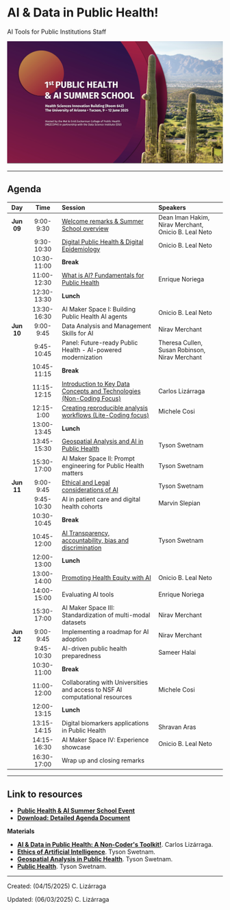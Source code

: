 # AI & Data in Public Health!
AI Tools for Public Institutions Staff 

<img src="https://github.com/ua-datalab/AI-for-Professionals/blob/main/images/AI_DataPublicHealth.png?raw=true" width=840>

***

## Agenda 


Day |  Time |  Session   | Speakers |
| :--: | :--: | :--  |  :-- |
| **Jun 09** | 9:00-9:30 | [Welcome remarks & Summer School overview](https://drive.google.com/drive/folders/1yhcF_M6on5U4k6YII4uayO_VxyPWIJKh) | Dean Iman Hakim, Nirav Merchant, Onicio B. Leal Neto |
|        | 9:30-10:30 | [Digital Public Health & Digital Epidemiology](https://drive.google.com/drive/folders/1yhcF_M6on5U4k6YII4uayO_VxyPWIJKh) | Onicio B. Leal Neto |
|        | 10:30-11:00 | **Break** |  |
|        | 11:00-12:30 | [What is Al? Fundamentals for Public Health](https://docs.google.com/presentation/d/1zrspjJogSKOwRkSUx5PEYGVALRiQDPVW/edit?usp=sharing&ouid=106517198578585394777&rtpof=true&sd=true) | Enrique Noriega |
|        | 12:30-13:30 | **Lunch** |    |
|        | 13:30-16:30  | AI Maker Space I: Building Public Health AI agents |  Onicio B. Leal Neto |
| **Jun 10** | 9:00-9:45 | Data Analysis and Management Skills for AI | Nirav Merchant |
|            | 9:45-10:45 | Panel: Future-ready Public Health - Al-powered modernization | Theresa Cullen, Susan Robinson, Nirav Merchant |
|        | 10:45-11:15 |  **Break**  |   |
|        | 11:15-12:15 | [Introduction to Key Data Concepts and Technologies (Non-Coding Focus)](https://github.com/ua-datalab/AI-for-Professionals/wiki) | Carlos Lizárraga |
|        | 12:15-1:00  | [Creating reproducible analysis workflows (Lite-Coding focus)](https://docs.google.com/presentation/d/1-LO9FKafSMWOyPDpZi6NM4nCKW_9J0JTEAO5qvVzxI0/edit?slide=id.g36082ec7c7b_0_1#slide=id.g36082ec7c7b_0_1) | Michele Cosi |
|        | 13:00- 13:45 | **Lunch** |   |
|        | 13:45-15:30 | [Geospatial Analysis and AI in Public Health](https://tyson-swetnam.github.io/intro-gpt/tutorials/publichealth/gis/) |  Tyson Swetnam |
|        | 15:30-17:00 |  AI Maker Space Il: Prompt engineering for Public  Health matters | Tyson Swetnam |
| **Jun 11** | 9:00-9:45 |  [Ethical and Legal considerations of AI](https://tyson-swetnam.github.io/intro-gpt/ethics/) | Tyson Swetnam |
|        | 9:45-10:30  | AI in patient care and digital health cohorts | Marvin Slepian |
|        | 10:30-10:45 | **Break** |   |
|        | 10:45-12:00  |   [AI Transparency, accountability, bias and discrimination](https://tyson-swetnam.github.io/intro-gpt/ethics/) | Tyson Swetnam | 
|        | 12:00-13:00  |  **Lunch** | |
|        | 13:00-14:00 | [Promoting Health Equity with AI](https://drive.google.com/drive/folders/1yhcF_M6on5U4k6YII4uayO_VxyPWIJKh) | Onicio B. Leal Neto |
|        | 14:00-15:00 | Evaluating AI tools | Enrique Noriega |
|        | 15:30-17:00 | AI Maker Space III: Standardization of multi-modal datasets |  Nirav Merchant |
| **Jun 12** | 9:00-9:45  | Implementing a roadmap for AI adoption | Nirav Merchant |
|           | 9:45-10:30 | Al-driven public health preparedness | Sameer Halai |
|           | 10:30-11:00 | **Break**  |   |
|           | 11:00-12:00 | Collaborating with Universities and access to NSF AI computational resources | Michele Cosi |
|           | 12:00-13:15 | **Lunch** | |
|           |  13:15-14:15 | Digital biomarkers applications in Public Health | Shravan Aras |
|           | 14:15-16:30 | AI Maker Space IV: Experience showcase | Onicio B. Leal Neto |
|            |  16:30-17:00 |  Wrap up and closing remarks |   |







***

## Link to resources
* [**Public Health & AI Summer School Event**](https://www.eventbrite.com/e/public-health-ai-summer-school-registration-1343451592879)
* [**Download: Detailed Agenda Document**](https://github.com/ua-datalab/AI-for-Professionals/blob/main/docs/digital%20booklet%20FINAL_.pdf)

**Materials**
* [**AI & Data in Public Health: A Non-Coder's Toolkit!**](https://github.com/ua-datalab/AI-for-Professionals/wiki). Carlos Lizárraga.
* [**Ethics of Artificial Intelligence**](https://tyson-swetnam.github.io/intro-gpt/ethics/). Tyson Swetnam.
* [**Geospatial Analysis in Public Health**](https://tyson-swetnam.github.io/intro-gpt/tutorials/publichealth/gis/). Tyson Swetnam.
* [**Public Health**](https://tyson-swetnam.github.io/intro-gpt/tutorials/publichealth/casestudy/). Tyson Swetnam.

***
 
Created: (04/15/2025) C. Lizárraga

Updated: (06/03/2025) C. Lizárraga
